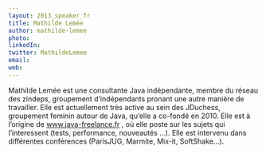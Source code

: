 ```yaml
---
layout: 2013_speaker_fr
title: Mathilde Lemée
author: mathilde-lemee
photo: 
linkedIn: 
twitter: MathildeLemee
email: 
web: 
---
```


Mathilde Lemée est une consultante Java indépendante, membre du réseau des zindeps, groupement d’indépendants pronant une autre manière de travailler. Elle est actuellement très active au sein des JDuchess, groupement feminin autour de Java, qu’elle a co-fondé en 2010.
Elle est à l’origine de www.java-freelance.fr , où elle poste sur les sujets qui l’interessent (tests, performance, nouveautés …). Elle est intervenu dans différentes conférences (ParisJUG, Marmite, Mix-it, SoftShake...).